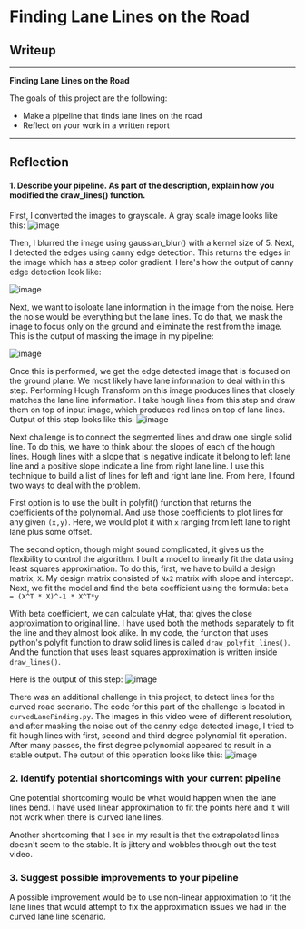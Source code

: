 # **Finding Lane Lines on the Road** 

## Writeup

---

**Finding Lane Lines on the Road**

The goals of this project are the following:
* Make a pipeline that finds lane lines on the road
* Reflect on your work in a written report

---

## Reflection

#### 1. Describe your pipeline. As part of the description, explain how you modified the draw_lines() function.

First, I converted the images to grayscale. A gray scale image looks like this:
![image](https://user-images.githubusercontent.com/8539470/83980667-917bac80-a8e5-11ea-8bc9-39204e1bd023.png)

Then, I blurred the image using gaussian_blur() with a kernel size of 5. Next, I detected the edges using canny edge detection. This returns the edges in the image which has a steep color gradient. Here's how the output of canny edge detection look like:

![image](https://user-images.githubusercontent.com/8539470/83980694-bd972d80-a8e5-11ea-936d-ae260e701d64.png)

Next, we want to isoloate lane information in the image from the noise. Here the noise would be everything but the lane lines. To do that, we mask the image to focus only on the ground and eliminate the rest from the image. This is the output of masking the image in my pipeline:

![image](https://user-images.githubusercontent.com/8539470/83980722-ee776280-a8e5-11ea-9cdc-591f6703fa9d.png)

Once this is performed, we get the edge detected image that is focused on the ground plane. We most likely have lane information to deal with in this step. Performing Hough Transform on this image produces lines that closely matches the lane line information. I take hough lines from this step and draw them on top of input image, which produces red lines on top of lane lines. Output of this step looks like this: 
![image](https://user-images.githubusercontent.com/8539470/83980617-38137d80-a8e5-11ea-9d92-33378c266581.png)

Next challenge is to connect the segmented lines and draw one single solid line. To do this, we have to think about the slopes of each of the hough lines. Hough lines with a slope that is negative indicate it belong to left lane line and a positive slope indicate a line from right lane line. I use this technique to build a list of lines for left and right lane line. From here, I found two ways to deal with the problem. 

First option is to use the built in polyfit() function that returns the coefficients of the polynomial. And use those coefficients to plot lines for any given `(x,y)`. Here, we would plot it with `x` ranging from left lane to right lane plus some offset. 

The second option, though might sound complicated, it gives us the flexibility to control the algorithm. I built a model to linearly fit the data using least squares approximation. To do this, first, we have to build a design matrix, `X`. My design matrix consisted of `Nx2` matrix with slope and intercept. Next, we fit the model and find the beta coefficient using the formula:
`beta = (X^T * X)^-1 * X^T*y`
                                          
With beta coefficient, we can calculate yHat, that gives the close approximation to original line. I have used both the methods separately to fit the line and they almost look alike. In my code, the function that uses python's polyfit function to draw solid lines is called `draw_polyfit_lines()`. And the function that uses least squares approximation is written inside `draw_lines()`. 

Here is the output of this step: 
![image](https://user-images.githubusercontent.com/8539470/83981243-2aacc200-a8ea-11ea-9fdb-56bc2a009634.png)



There was an additional challenge in this project, to detect lines for the curved road scenario. The code for this part of the challenge is located in `curvedLaneFinding.py`. The images in this video were of different resolution, and after masking the noise out of the canny edge detected image, I tried to fit hough lines with first, second and third degree polynomial fit operation. After many passes, the first degree polynomial appeared to result in a stable output. The output of this operation looks like this:
![image](https://user-images.githubusercontent.com/8539470/83981479-297c9480-a8ec-11ea-9f4b-43584179bf26.png)


### 2. Identify potential shortcomings with your current pipeline


One potential shortcoming would be what would happen when the lane lines bend. I have used linear approximation to fit the points here and it will not work when there is curved lane lines.

Another shortcoming that I see in my result is that the extrapolated lines doesn't seem to the stable. It is jittery and wobbles through out the test video. 


### 3. Suggest possible improvements to your pipeline

A possible improvement would be to use non-linear approximation to fit the lane lines that would attempt to fix the approximation issues we had in the curved lane line scenario. 

